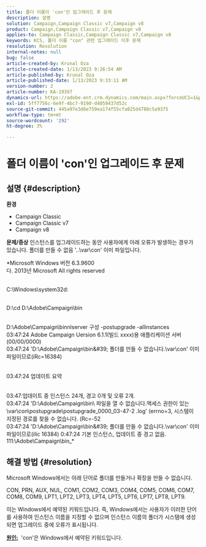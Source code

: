```yaml
---
title: 폴더 이름이 'con'인 업그레이드 후 문제
description: 설명
solution: Campaign,Campaign Classic v7,Campaign v8
product: Campaign,Campaign Classic v7,Campaign v8
applies-to: Campaign Classic,Campaign Classic v7,Campaign v8
keywords: KCS, 폴더 이름 "con" 관련 업그레이드 이후 문제
resolution: Resolution
internal-notes: null
bug: false
article-created-by: Krunal Oza
article-created-date: 1/13/2023 9:26:54 AM
article-published-by: Krunal Oza
article-published-date: 1/13/2023 9:33:11 AM
version-number: 2
article-number: KA-19397
dynamics-url: https://adobe-ent.crm.dynamics.com/main.aspx?forceUCI=1&pagetype=entityrecord&etn=knowledgearticle&id=1c1b8969-2493-ed11-aad1-6045bd006793
exl-id: 5ff7756c-6e9f-4bc7-9190-d4059437d52c
source-git-commit: 445a97e3d6e759ea174f55cfa025d4788c5a9375
workflow-type: tm+mt
source-wordcount: '292'
ht-degree: 3%

---
```


# 폴더 이름이 &#39;con&#39;인 업그레이드 후 문제

## 설명 {#description}

<b>환경</b>
- Campaign Classic
- Campaign Classic v7
- Campaign v8



<b>문제/증상</b>
인스턴스를 업그레이드하는 동안 사용자에게 아래 오류가 발생하는 경우가 있습니다. 폴더를 만들 수 없음 &#39;..\var\con&#39; 이미 파일입니다.

*Microsoft Windows 버전 6.3.9600
<br>다. 2013년 Microsoft All rights reserved 

<br>C:\Windows\system32d: 

<br>D:\cd D:\Adobe\Campaign\bin 

<br>D:\Adobe\Campaign\binnlserver 구성 -postupgrade -allinstances
<br>03:47:24 Adobe Campaign Uersion 6.1.1(빌드 xxxx)용 애플리케이션 서버(00/00/0000)
<br>03:47:24 &#39;D:\Adobe\Campaign\bin\&#39; 폴더를 만들 수 없습니다.\var\con&#39; 이미 파일이므로(iRc=16384) 

<br>03:47:24 업데이트 요약

<br>03:47:업데이트 중 인스턴스 24개, 경고 0개 및 오류 2개.
<br>03:47:24 &#39;D:\Adobe\Campaign\bin\ 파일을 열 수 없습니다.액세스 권한이 있는 \var\con\postupgrade\postupgrade_0000_03-47-2 .log&#39; (errno=3, 시스템이 지정된 경로를 찾을 수 없습니다. (Rc=-52
<br>03:47:24 &#39;D:\Adobe\Campaign\bin\&#39; 폴더를 만들 수 없습니다.\var\con&#39; 이미 파일이므로(ilic 16384) 0:47:24 기본 인스턴스, 업데이트 중 경고 없음. 111:\Adobe\Campaign\bin_*

## 해결 방법 {#resolution}


Microsoft Windows에서는 아래 단어로 폴더를 만들거나 확장을 만들 수 없습니다.

CON, PRN, AUX, NUL, COM1, COM2, COM3, COM4, COM5, COM6, COM7, COM8, COM9, LPT1, LPT2, LPT3, LPT4, LPT5, LPT6, LPT7, LPT8, LPT9.

이는 Windows에서 예약된 키워드입니다. 즉, Windows에서는 사용자가 이러한 단어를 사용하여 인스턴스 이름을 지정할 수 없으며 인스턴스 이름의 폴더가 시스템에 생성되면 업그레이드 중에 오류가 표시됩니다.



<b><u>원인:</u></b>  &#39;con&#39;은 Windows에서 예약된 키워드입니다.
